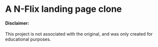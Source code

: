 # A N-Flix landing page clone



<h4>Disclaimer:</h4>
This project is not associated with the original, and was only created for educational purposes.
